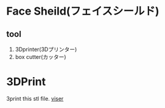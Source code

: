 # Face Sheild(フェイスシールド)

## tool
1. 3Dprinter(3Dプリンター)
2. box cutter(カッター)


# 3DPrint
3print this stl file. [viser](https://doyodoyo.github.io/facesheild/data/viser.stl)
